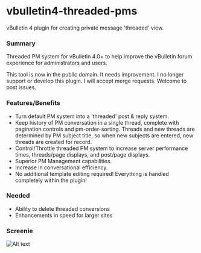 vbulletin4-threaded-pms
=======================

vBulletin 4 plugin for creating private message 'threaded' view. 

### Summary ###

Threaded PM system for vBulletin 4.0+ to help improve the vBulletin forum experience for administrators and users. 

This tool is now in the public domain. It needs improvement. I no longer support or develop this plugin. I will accept merge requests. Welcome to post issues. 


### Features/Benefits ###

* Turn default PM system into a 'threaded' post & reply system.
* Keep history of PM conversation in a single thread, complete with pagination controls and pm-order-sorting.
Threads and new threads are determined by PM subject title, so when new subjects are entered, new threads are created for record.
* Control/Throttle threaded PM system to increase server performance times, threads/page displays, and post/page displays.
* Superior PM Management capabilities.
* Increase in conversational efficiency.
* No additional template editing required! Everything is handled completely within the plugin!

### Needed ###

* Ability to delete threaded conversions
* Enhancements in speed for larger sites 


### Screenie ###

![Alt text](http://www.hudsonatwell.co/wp-content/uploads/2011/06/2012-07-04_2056.png "Threaded PMs")
